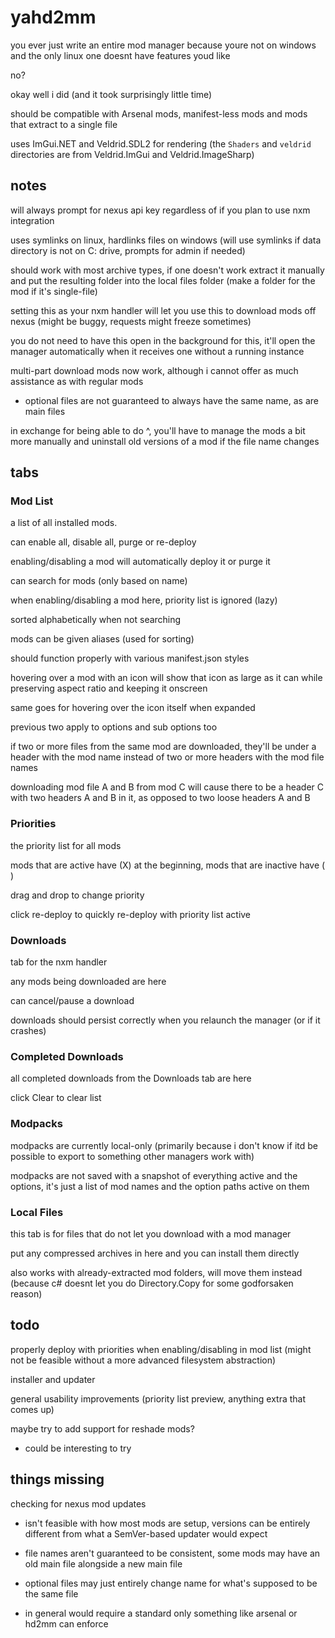 # yahd2mm

you ever just write an entire mod manager because youre not on windows and the only linux one doesnt have features youd like

no?

okay well i did (and it took surprisingly little time)

should be compatible with Arsenal mods, manifest-less mods and mods that extract to a single file

uses ImGui.NET and Veldrid.SDL2 for rendering (the `Shaders` and `veldrid` directories are from Veldrid.ImGui and Veldrid.ImageSharp)

## notes

will always prompt for nexus api key regardless of if you plan to use nxm integration

uses symlinks on linux, hardlinks files on windows (will use symlinks if data directory is not on C: drive, prompts for admin if needed)

should work with most archive types, if one doesn't work extract it manually and put the resulting folder into the local files folder (make a folder for the mod if it's single-file)

setting this as your nxm handler will let you use this to download mods off nexus (might be buggy, requests might freeze sometimes)

you do not need to have this open in the background for this, it'll open the manager automatically when it receives one without a running instance

multi-part download mods now work, although i cannot offer as much assistance as with regular mods
  - optional files are not guaranteed to always have the same name, as are main files

in exchange for being able to do ^, you'll have to manage the mods a bit more manually and uninstall old versions of a mod if the file name changes

## tabs

### Mod List

a list of all installed mods.

can enable all, disable all, purge or re-deploy

enabling/disabling a mod will automatically deploy it or purge it

can search for mods (only based on name)

when enabling/disabling a mod here, priority list is ignored (lazy)

sorted alphabetically when not searching

mods can be given aliases (used for sorting)

should function properly with various manifest.json styles

hovering over a mod with an icon will show that icon as large as it can while preserving aspect ratio and keeping it onscreen

same goes for hovering over the icon itself when expanded

previous two apply to options and sub options too

if two or more files from the same mod are downloaded, they'll be under a header with the mod name instead of two or more headers with the mod file names

downloading mod file A and B from mod C will cause there to be a header C with two headers A and B in it, as opposed to two loose headers A and B

### Priorities

the priority list for all mods

mods that are active have (X) at the beginning, mods that are inactive have ( )

drag and drop to change priority

click re-deploy to quickly re-deploy with priority list active

### Downloads

tab for the nxm handler

any mods being downloaded are here

can cancel/pause a download

downloads should persist correctly when you relaunch the manager (or if it crashes)

### Completed Downloads

all completed downloads from the Downloads tab are here

click Clear to clear list

### Modpacks

modpacks are currently local-only (primarily because i don't know if itd be possible to export to something other managers work with)

modpacks are not saved with a snapshot of everything active and the options, it's just a list of mod names and the option paths active on them

### Local Files

this tab is for files that do not let you download with a mod manager

put any compressed archives in here and you can install them directly

also works with already-extracted mod folders, will move them instead (because c# doesnt let you do Directory.Copy for some godforsaken reason)

## todo

properly deploy with priorities when enabling/disabling in mod list (might not be feasible without a more advanced filesystem abstraction)

installer and updater

general usability improvements (priority list preview, anything extra that comes up)

maybe try to add support for reshade mods?
  - could be interesting to try

## things missing

checking for nexus mod updates
  - isn't feasible with how most mods are setup, versions can be entirely different from what a SemVer-based updater would expect
  
  - file names aren't guaranteed to be consistent, some mods may have an old main file alongside a new main file

  - optional files may just entirely change name for what's supposed to be the same file

  - in general would require a standard only something like arsenal or hd2mm can enforce